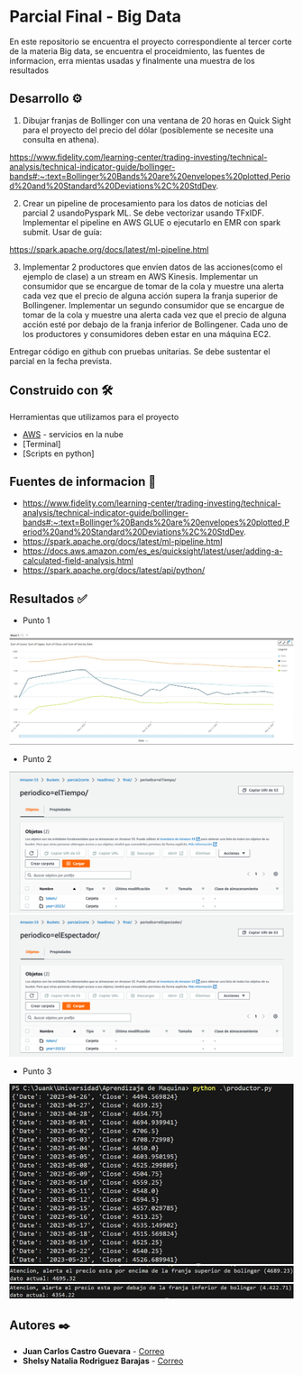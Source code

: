 # Parcial Final - Big Data

En este repositorio se encuentra el proyecto correspondiente al tercer corte de la materia Big data, se encuentra el proceidmiento, las fuentes de informacion, erra mientas usadas y finalmente una muestra de los resultados

## Desarrollo ⚙️

1) Dibujar franjas de Bollinger con una ventana de 20 horas en Quick Sight para el proyecto del precio del dólar (posiblemente se necesite una consulta en athena).

https://www.fidelity.com/learning-center/trading-investing/technical-analysis/technical-indicator-guide/bollinger-bands#:~:text=Bollinger%20Bands%20are%20envelopes%20plotted,Period%20and%20Standard%20Deviations%2C%20StdDev.

2) Crear un pipeline de procesamiento para los datos de noticias del parcial 2 usandoPyspark ML. Se debe vectorizar usando TFxIDF. Implementar el pipeline en AWS GLUE o ejecutarlo en EMR con spark submit.
Usar de guía:

https://spark.apache.org/docs/latest/ml-pipeline.html

3) Implementar 2 productores que envíen datos de las acciones(como el ejemplo de clase) a un stream en AWS Kinesis. Implementar un consumidor que se encargue de tomar de la cola y muestre una alerta cada vez que el precio de alguna acción supera la franja superior de Bollingener. Implementar un segundo consumidor que se encargue de tomar de la cola y muestre una alerta cada vez que el  precio de alguna acción esté por debajo de la franja inferior de Bollingener. Cada uno de los productores y consumidores deben estar en una máquina EC2.


Entregar código en github con pruebas unitarias.
Se debe sustentar el parcial en la fecha prevista.

## Construido con 🛠️

Herramientas que utilizamos para el proyecto

* [AWS](https://www.awsacademy.com/vforcesite/LMS_Login) - servicios en la nube
* [Terminal]
* [Scripts en python]

## Fuentes de informacion 📖

* https://www.fidelity.com/learning-center/trading-investing/technical-analysis/technical-indicator-guide/bollinger-bands#:~:text=Bollinger%20Bands%20are%20envelopes%20plotted,Period%20and%20Standard%20Deviations%2C%20StdDev.
* https://spark.apache.org/docs/latest/ml-pipeline.html
* https://docs.aws.amazon.com/es_es/quicksight/latest/user/adding-a-calculated-field-analysis.html
* https://spark.apache.org/docs/latest/api/python/

## Resultados ✅

* Punto 1

![Bollinger](https://github.com/shelsyrod/Parcial3-BD/blob/master/GraficaFranjaBollinger.JPG)

* Punto 2

![ElTiempo](https://github.com/shelsyrod/Parcial3-BD/blob/master/ElTiempo.png)
![ElEspectador](https://github.com/shelsyrod/Parcial3-BD/blob/master/ElEspectador.png)

* Punto 3

![ElEspectador](https://github.com/shelsyrod/Parcial3-BD/blob/master/Punto3.JPG)
![ElEspectador](https://github.com/shelsyrod/Parcial3-BD/blob/master/Punto3.1.JPG)
![ElEspectador](https://github.com/shelsyrod/Parcial3-BD/blob/master/Punto3.2.JPG)

## Autores ✒️

* **Juan Carlos Castro Guevara**  - [Correo](juan.castro03correo.usa.edu.com)
* **Shelsy Natalia Rodriguez Barajas**  - [Correo](shelsy.rodriguez01@correo.usa.edu.co)
